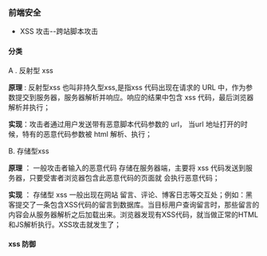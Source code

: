 ### 前端安全

* XSS 攻击--跨站脚本攻击

#### 分类

A . 反射型 xss 

**原理** : 反射型xss 也叫非持久型xss,是指xss 代码出现在请求的 URL 中，作为参数提交到服务器，服务器解析并响应。响应的结果中包含 xss 代码，最后浏览器解析并执行；

**实现**：攻击者通过用户发送带有恶意脚本代码参数的 url， 当url 地址打开的时候，特有的恶意代码参数被 html 解析、执行； 



B. 存储型xss 

**原理** ： 一般攻击者输入的恶意代码 存储在服务器端，主要将 xss 代码发送到服务器，只要受害者浏览器包含此恶意代码的页面就 会执行恶意代码； 

**实现** ： 存储型 xss 一般出现在网站 留言、评论、博客日志等交互处；例如：黑客提交了一条包含XSS代码的留言到数据库。当目标用户查询留言时，那些留言的内容会从服务器解析之后加载出来。浏览器发现有XSS代码，就当做正常的HTML和JS解析执行。XSS攻击就发生了；

#### xss 防御

